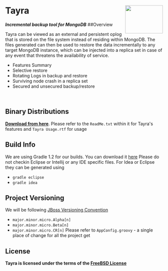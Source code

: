 # Tayra  <a href="http://www.equalexperts.com/eelabs/projects/tayra/"><img src="http://www.equalexperts.com/asset/images/EE-Labs-Logo-200x121px.jpg" height="90" width="120" align="right"></a>
***Incremental backup tool for MongoDB***
##Overview

 Tayra can be viewed as an external and persistent oplog that is stored on the 
 file system instead of residing within MongoDB. The files generated can then be
 used to restore the data incrementally to any target MongoDB instance, which can
 be injected into a replica set in case of any event that threatens the
 availability of service.<br>

* Features Summary
 * Selective restore
 * Rotating Logs in backup and restore
 * Surviving node crash in a replica set
 * Secured and unsecured backup/restore
<br>

## Binary Distributions
**[Download from here](http://www.equalexperts.com/eelabs/projects/tayra)**.  Please refer to the `ReadMe.txt` within it for Tayra's features and `Tayra Usage.rtf` for usage

## Build Info
We are using Gradle 1.2 for our builds.  You can download it [here](http://services.gradle.org/distributions/gradle-1.2-bin.zip)
Please do not checkin Eclipse or Intellij or any IDE specific files.  For Idea or Eclipse they
can be generated using
* `gradle eclipse`
* `gradle idea`

## Project Versioning
We will be following [JBoss Versioning Convention](https://community.jboss.org/wiki/JBossProjectVersioning?_sscc=t)
* `major.minor.micro.Alpha[n]`
* `major.minor.micro.Beta[n]`
* `major.minor.micro.CR[n]`
Please refer to `AppConfig.groovy` - a single place of change for all the project get

## License
**Tayra is licensed under the terms of the [FreeBSD License](http://en.wikipedia.org/wiki/BSD_licenses)**


